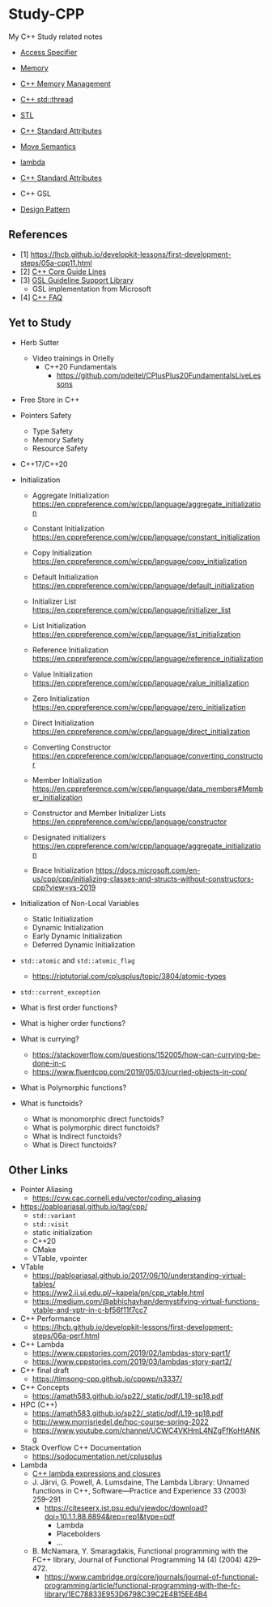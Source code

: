 # Study-CPP

My C++ Study related notes

- [Access Specifier](access_specifiers/README.md)
- [Memory](pointers/Readme.md)
- [C++ Memory Management](Notes/memory_management.md)
- [C++ std::thread](thread/Readme.md)
- [STL](stl/README.md)
- [C++ Standard Attributes](attributes/README.md)
- [Move Semantics](move_semantics/README.md)
- [lambda](lambda/README.md)
- [C++ Standard Attributes](attributes/README.md)
- C++ GSL

- [Design Pattern](design-patterns/README.md)

## References

- [1] <https://lhcb.github.io/developkit-lessons/first-development-steps/05a-cpp11.html>
- [2] [C++ Core Guide Lines](http://isocpp.github.io/CppCoreGuidelines/CppCoreGuidelines)
- [3] [GSL Guideline Support Library](https://github.com/Microsoft/GSL)
  - GSL implementation from Microsoft
- [4] [C++ FAQ](https://www.cs.technion.ac.il/users/yechiel/c++-faq/)

## Yet to Study

- Herb Sutter
  - Video trainings in Orielly
    - C++20 Fundamentals
      - <https://github.com/pdeitel/CPlusPlus20FundamentalsLiveLessons>
- Free Store in C++
- Pointers  Safety
  - Type Safety
  - Memory Safety
  - Resource Safety
- C++17/C++20
- Initialization
  - Aggregate Initialization <https://en.cppreference.com/w/cpp/language/aggregate_initialization>
  - Constant Initialization <https://en.cppreference.com/w/cpp/language/constant_initialization>
  - Copy Initialization <https://en.cppreference.com/w/cpp/language/copy_initialization>
  - Default Initialization <https://en.cppreference.com/w/cpp/language/default_initialization>
  - Initializer List <https://en.cppreference.com/w/cpp/language/initializer_list>
  - List Initialization <https://en.cppreference.com/w/cpp/language/list_initialization>
  - Reference Initialization <https://en.cppreference.com/w/cpp/language/reference_initialization>
  - Value Initialization <https://en.cppreference.com/w/cpp/language/value_initialization>
  - Zero Initialization <https://en.cppreference.com/w/cpp/language/zero_initialization>

  - Direct Initialization <https://en.cppreference.com/w/cpp/language/direct_initialization>
  - Converting Constructor <https://en.cppreference.com/w/cpp/language/converting_constructor>
  - Member Initialization <https://en.cppreference.com/w/cpp/language/data_members#Member_initialization>
  - Constructor and Member Initializer Lists <https://en.cppreference.com/w/cpp/language/constructor>
  - Designated initializers <https://en.cppreference.com/w/cpp/language/aggregate_initialization>

  - Brace Initialization <https://docs.microsoft.com/en-us/cpp/cpp/initializing-classes-and-structs-without-constructors-cpp?view=vs-2019>

- Initialization of Non-Local Variables
  - Static Initialization
  - Dynamic Initialization
  - Early Dynamic Initialization
  - Deferred Dynamic Initialization

- `std::atomic` and `std::atomic_flag`
  - <https://riptutorial.com/cplusplus/topic/3804/atomic-types>
- `std::current_exception`
- What is first order functions?
- What is higher order functions?
- What is currying?
  - <https://stackoverflow.com/questions/152005/how-can-currying-be-done-in-c>
  - <https://www.fluentcpp.com/2019/05/03/curried-objects-in-cpp/>
- What is Polymorphic functions?
- What is functoids?
  - What is monomorphic direct functoids?
  - What is polymorphic direct functoids?
  - What is Indirect functoids?
  - What is Direct functoids?

## Other Links

- Pointer Aliasing
  - <https://cvw.cac.cornell.edu/vector/coding_aliasing>
- <https://pabloariasal.github.io/tag/cpp/>
  - `std::variant`
  - `std::visit`
  - static initialization
  - C++20
  - CMake
  - VTable, vpointer
- VTable
  - <https://pabloariasal.github.io/2017/06/10/understanding-virtual-tables/>
  - <https://ww2.ii.uj.edu.pl/~kapela/pn/cpp_vtable.html>
  - <https://medium.com/@abhichavhan/demystifying-virtual-functions-vtable-and-vptr-in-c-bf56f11f7cc7>
- C++ Performance
  - <https://lhcb.github.io/developkit-lessons/first-development-steps/06a-perf.html>
- C++ Lambda
  - <https://www.cppstories.com/2019/02/lambdas-story-part1/>
  - <https://www.cppstories.com/2019/03/lambdas-story-part2/>
- C++ final draft
  - <https://timsong-cpp.github.io/cppwp/n3337/>
- C++ Concepts
  - <https://amath583.github.io/sp22/_static/pdf/L19-sp18.pdf>
- HPC (C++)
  - <https://amath583.github.io/sp22/_static/pdf/L19-sp18.pdf>
  - <http://www.morrisriedel.de/hpc-course-spring-2022>
  - <https://www.youtube.com/channel/UCWC4VKHmL4NZgFfKoHtANKg>
- Stack Overflow C++ Documentation
  - <https://sodocumentation.net/cplusplus>
- Lambda
  - [C++ lambda expressions and closures](https://pdf.sciencedirectassets.com/271600/1-s2.0-S0167642310X00089/1-s2.0-S0167642309000720/main.pdf?X-Amz-Security-Token=IQoJb3JpZ2luX2VjEAMaCXVzLWVhc3QtMSJGMEQCIB4SErPwCAdmlqC%2FGw6vgrQlO0ge%2BZwLGPh3b7AZx4YMAiA2Ywh2nnrrxOiGWDDKtRW3NKS5OTDEeyArttlQjHKbJyrbBAi8%2F%2F%2F%2F%2F%2F%2F%2F%2F%2F8BEAQaDDA1OTAwMzU0Njg2NSIMOWSpaXTqYfslHnP7Kq8EgCmYtp4iccuJUG4GXcXePpIIT6IasoLwqsWogYYTJgQWCWirrp39elXFSy1KZCGDW8Cm7rNEYbwGMUHVJFSv%2BDRZVJN%2BmeYSnPrpdJhWs%2BfyzoFH6buu8yaZUe2YrdVX3mXviMWq7fACqP1ZXjG7Cp3uXLf3H9%2FbyfjJcveRSavfYn6GE9SJae%2Fy389NM4egwyMCVxVi5t9v8ILd6gz86sBYKbRLmq5KL8yLhUbjm%2FuwN5GNZ1gpRD6Rv8wUljN5xirozzVRBwi3qUHt59DfGboE0ZRYL%2Bewo%2B%2B7NlasauxikuUfByOrfB6DFWslMQp3YatAUsyRCJBHVyF9%2B514rCcVlFBnjmHWnelMYb6A0hujkmXjD01I66ZvCItCqLTOQRO4IDlt1vDTGMU9b8XfBjRMK2IBxaqX%2BSjYxBfZK2Xql1zpjCBvV32bqOnLMwoB09hHu4ApF7mnHXgxbUKZ5LnxgUcZkJqoujwd0OO5LH6cd%2Fu8UqMKgearJwLb8sOqvmK%2F9PdxqaG9KNN4ltaJP2r3MTZeYHQbydr%2Fq5onRdKoDh7FgZ9IffBzd%2FMtGs1sZI4Go%2BA77dEK3aw29TfJkOErOz6IIyQVZsShBx6UHHqXXWv7W1kcf8ifU2G0QMqrbDiBvOevyDvYjSIGBuM7Lg%2Fel1A8uIgdHHG9g0P6NwoBsOqHaTcvcKWmE7IoNycjE7CIhe%2F5yTJG%2FFCm0aqzLHLqIByWNQIYc81Hw%2BsIcjCovKSTBjqqAXHRfD%2FGO8FO14DnQDLCKslwhNLSkyIhMB%2Fry5b%2BmouRD5gzVHA3AaftLEmu8HzWhFQwXSvPWGKw%2FN2XDTIAKYhBIjMV8f70sAuxgVq85BES6mLZOOkWzHp2qSiDdfU4GcQf8u%2B5VB3LRdzoDCnvBe1dWr26m20EmD6WV%2Fkpxi2TcpNKg1c5pekfVtTIKtWY4CRZ9HxnnIIciL%2BzMKS7fmfyliUDuvftn6zZ&X-Amz-Algorithm=AWS4-HMAC-SHA256&X-Amz-Date=20220427T115549Z&X-Amz-SignedHeaders=host&X-Amz-Expires=300&X-Amz-Credential=ASIAQ3PHCVTYWPAHWS7F%2F20220427%2Fus-east-1%2Fs3%2Faws4_request&X-Amz-Signature=5001fd812ee35699ff3262d462f8494a735e0137acd1956141fc42d755b67f95&hash=237984e8a9088f0393bb8776036322340d3c01fb907ed2e3a8a3c69aa4f4fa2b&host=68042c943591013ac2b2430a89b270f6af2c76d8dfd086a07176afe7c76c2c61&pii=S0167642309000720&tid=spdf-95010dce-d21f-49ea-b80f-39f5f7b75813&sid=85fbb622584a214e871bef01b2ec3865e754gxrqb&type=client&ua=4d5651505004575f545f05&rr=70275f1159a4935f)
  - J. Järvi, G. Powell, A. Lumsdaine, The Lambda Library: Unnamed functions in C++, Software—Practice and Experience 33 (2003) 259–291
    - <https://citeseerx.ist.psu.edu/viewdoc/download?doi=10.1.1.88.8894&rep=rep1&type=pdf>
      - Lambda
      - Placebolders
      - ...
  - B. McNamara, Y. Smaragdakis, Functional programming with the FC++ library, Journal of Functional Programming 14 (4) (2004) 429–472.
    - <https://www.cambridge.org/core/journals/journal-of-functional-programming/article/functional-programming-with-the-fc-library/1EC78833E953D6798C39C2E4B15EE4B4>
